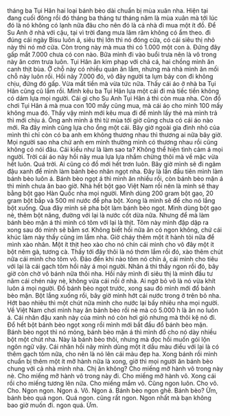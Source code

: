 tháng ba Tụi Hân hai loại bánh bèo dài chuẩn bị mùa xuân nha. Hiện tại đang cuối đông rồi đó tháng ba tháng tư tháng năm là mùa xuân mà tới lúc đó là nó không có lạnh nữa đâu cho nên đó là cả nhà đi mua một ít đồ. Để Su Anh ở nhà với cậu, tại vì trời đang mưa lâm râm không có ẩm theo. đi đúng cái ngày Bisu luôn á, siêu thị lớn thì nó đóng cửa, có cái siêu thị nhỏ này thì nó mở cửa. Còn trong này mà mua thì có 1.000 một con à. Đứng đây gấp mắt 7.000 chưa có con nào. Bữa mình đi vào buổi trưa nên là vô trong này ăn cơm trưa luôn. Tụi Hân ăn kim phạp với chả cá, hai chồng mình ăn canh thịt bùa. Ở chỗ này có nhiều quán ăn lắm, nhưng mà nhà mình ăn mối chỗ này luôn rồi. Hồi nãy 7.000 đó, vô đây người ta lụm bảy con đi không chịu, đứng đó gấp. Vừa mất tiền mà vừa tức nữa. Thấy cái áo ở nhà ba Tụi Hân cũng cũ lắm rồi. Mình kêu ba Tụi Hân lựa một cái đi mà tiếc tiền không có dám lựa mọi người. Cái gì cho Su Anh Tụi Hân á thì còn mua nha. Còn đồ chơi Tụi Hân á mà mua con 100 mấy cũng mua, mà cái áo cho mình 100 mấy không mua đó. Thấy vậy mình mới kêu mua đi để mình lấy thẻ mà mình trả thì mới chịu á. Ông anh mình á thì từ mùa tới giờ cũng chưa có cái áo nào mới. Ra đây mình cũng lựa cho ổng một cái. Bây giờ ngoài gia đình nhỏ của mình thì chỉ còn có ba anh em không thương nhau thì thương ai nữa bây giờ. Mọi người sao nha chứ anh em mình thường mình có thương nhau rồi cũng không có nói đâu. Cái kiểu như là làm sao ta? Không thể hiện tình cảm á mọi người. Trời cái áo này hồi nãy mua lựa lựa nhắm chừng thôi mà về mặc vừa hết luôn. Quá trời. Ai cũng có đồ mới hết trơn luôn. Bây giờ mình sẽ đi ngâm đậu xanh để mình làm bánh bèo nhân ngọt nha. Đây là lần đầu tiên mình làm bánh bèo luôn á. Bánh bèo ngọt á thì mình ăn nhiều rồi, còn bánh bèo mặn á thì mình chưa ăn bao giờ. Nhà hết bột gạo Việt Nam rồi nên là mình sẽ thay bằng bột gạo Hàn Quốc nha mọi người. Mình dùng 200 gram bột gạo, 20 gram bột bắp và 500 ml nước để pha bột. Xong là mình sẽ để cho nó lắng bột xuống. Qua đây mình sẽ pha bột làm bánh bèo ngọt. Mình dùng bột gạo nè, thêm bột năng, đường với lại là nước cốt dừa nữa. Nhưng để mà làm bánh bèo mặn á thì mình có tôm với lại là thịt. Tôm này mình đập dập ra xong sau đó mình sẽ bằm sơ. Không biết hồi nữa ăn có ngon không, chứ cái khúc làm này thấy cũng im lắm nha. Giờ cháy thêm một ít hành tỏi nữa để mình xào nhân. Một ít thịt heo xào cho nó chín cái mình cho vô đây một ít bột nêm gà, tương cà. Thấy tới đây thôi là nó thơm lắm rồi đó, xào thêm chút nữa cái mình cho tôm vô. Đảo đến khi nào tôm nó chín á, cái mình cho tiêu với lại là cái gạch tôm hồi nãy á mọi người. Nhân á thì thấy ngon rồi đó, bây giờ còn chờ vô bánh nữa thôi nha. Hồi nãy mình đi siêu thị là mình đầu tư năm cái chén này nè, không vừa cái nồi ở nhà. Ai ngờ bỏ vô là nó vừa khít luôn á mọi người. Đổ bánh bèo ngọt trước, xong sau đó mình mới đổ bánh bèo mặn. Bột lắng xuống rồi, bây giờ mình hớt cái nước trong ở trên bỏ nha. Hớt bao nhiêu thì một chút nữa mình cho nước lại bấy nhiêu nha mọi người. Về Việt Nam chơi mình hay ăn bánh bèo rồi nè mà có 5.000 h là ăn no luôn á. Cái nhân đậu xanh này của mình nó còn hơi giỏ nhưng mà thôi kệ nó đi. Đổ hết bột bánh bèo ngọt xong rồi mình mới bắt đầu đổ bánh bèo mặn. Bánh bèo ngọt thì nó mỏng, bánh bèo mặn á thì mình đổ cho nó dày nhiều bột một chút nha. Này là bánh bèo thôi, nhưng mà đọc hồi muốn gói lộn ngôn ngữ vậy. Cái nhân hồi nãy mình dùng một ít dầu màu điều với lại là có thêm gạch tôm nữa, cho nên là nó lên cái màu đẹp ha. Xong bánh rồi mình chuẩn bị thêm một ít mỡ hành nữa là xong, giờ thì mọi người ăn bánh bèo chung với cả nhà mình nha. Chị ăn không? Cho miếng mỡ hành vô trong này nè. Cho miếng mỡ hành vô trong này đi. Cho miếng mỡ hành vô. Xong cái rồi cho miếng tương lên nữa. Cho miếng mắm vô. Cũng ngon luôn. Cho vô. Cho. Ngon ngon. Ngon á. Vô. Ngon á. Bánh bèo ngon ghê. Bánh bèo? Ừm, bánh bèo quá ngon. Quá ngon. cũng rất ngon. Ngon nhất mà bạn không bao giờ muốn đi. ngon quá. Ừm.